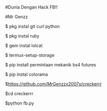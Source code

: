 #Dunia Dengan Hack FB!!

#Mr Genzz

$ pkg instal git curl python

$ pkg instal ruby

$ gem instal lolcat

$ termux-setup-storage

$ pip install permintaan mekanik bs4 futures

$ pip instal colorama

$https://github.com/MrGenzzx2007x/creckerrr

$cd creckerrr

$python fb.py
